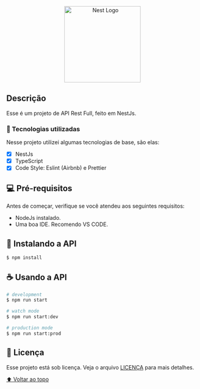 <p align="center">
  <a href="http://nestjs.com/" target="blank"><img src="https://nestjs.com/img/logo-small.svg" width="200" alt="Nest Logo" /></a>
</p>

## Descrição

Esse é um projeto de API Rest Full, feito em NestJs.

### :space_invader: Tecnologias utilizadas

Nesse projeto utilizei algumas tecnologias de base, são elas:

- [x] NestJs
- [x] TypeScript
- [x] Code Style: Eslint (Airbnb) e Prettier

## 💻 Pré-requisitos

Antes de começar, verifique se você atendeu aos seguintes requisitos:

- NodeJs instalado.
- Uma boa IDE. Recomendo VS CODE.

## 🚀 Instalando a API

```bash
$ npm install
```

## ☕ Usando a API

```bash
# development
$ npm run start

# watch mode
$ npm run start:dev

# production mode
$ npm run start:prod
```

## 📝 Licença

Esse projeto está sob licença. Veja o arquivo [LICENÇA](LICENSE.md) para mais detalhes.

[⬆ Voltar ao topo](#todolist-api)<br>
